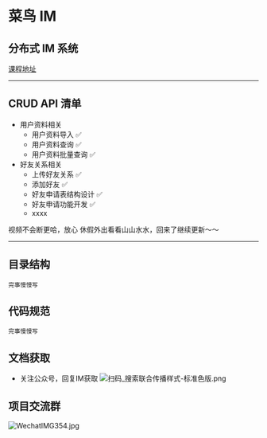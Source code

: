 # 菜鸟 IM

## 分布式 IM 系统

[课程地址](https://www.bilibili.com/video/BV1Rf421Z7bR/?vd_source=24551386844899054eee09e831481450)

----

## CRUD API 清单
- 用户资料相关
    - 用户资料导入          ✅
    - 用户资料查询          ✅
    - 用户资料批量查询       ✅
- 好友关系相关
    - 上传好友关系          ✅
    - 添加好友              ✅
    - 好友申请表结构设计     ✅
    - 好友申请功能开发       ✅
    - xxxx

视频不会断更哈，放心
休假外出看看山山水水，回来了继续更新～～



----

## 目录结构
```angular2html
完事慢慢写
```

## 代码规范
```angular2html
完事慢慢写
```

## 文档获取
- 关注公众号，回复IM获取
![扫码_搜索联合传播样式-标准色版.png](https://img2.imgtp.com/2024/04/08/ZFOdEV7u.png)

## 项目交流群
![WechatIMG354.jpg](https://img2.imgtp.com/2024/04/08/nWXBlN23.jpg)